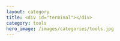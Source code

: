 ```yaml
---
layout: category
title: <div id="terminal"></div>
category: tools
hero_image: /images/categories/tools.jpg
---
```

